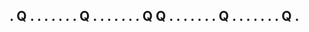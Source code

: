 . Q . . . . 
. . . Q . . 
. . . . . Q 
Q . . . . . 
. . Q . . . 
. . . . Q . 
-----------------------------
